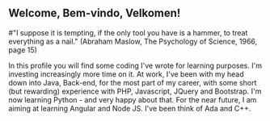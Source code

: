 ## Welcome, Bem-vindo, Velkomen!

#"I suppose it is tempting, if the only tool you have is a hammer, to treat everything as a nail." 
(Abraham Maslow, The Psychology of Science, 1966, page 15)

In this profile you will find some coding I've wrote for learning purposes. I'm investing increasingly more time on it. At work, I've been with my head down into Java, Back-end, for the most part of my career, with some short (but rewarding) experience with PHP, Javascript, JQuery and Bootstrap. I'm now learning Python - and very happy about that. For the near future, I am aiming at learning Angular and Node JS. I've been think of Ada and C++.

<!--
**farlonsouto/farlonsouto** is a ✨ _special_ ✨ repository because its `README.md` (this file) appears on your GitHub profile.
-->
